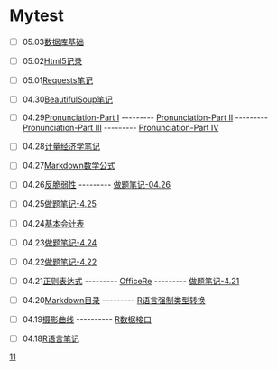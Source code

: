 # Mytest




- [ ] 05.03[数据库基础](https://github.com/jacklv999/Mytest/blob/master/%E6%95%B0%E6%8D%AE%E5%BA%93%E5%9F%BA%E7%A1%80.md)
- [ ] 05.02[Html5记录](https://github.com/jacklv999/Mytest/blob/master/Html5%E8%AE%B0%E5%BD%95.md)
- [ ] 05.01[Requests笔记](https://github.com/jacklv999/Mytest/blob/master/requests%E7%AC%94%E8%AE%B0.md)
- [ ] 04.30[BeautifulSoup笔记](https://www.jianshu.com/p/03fb1603343c)
- [ ] 04.29[Pronunciation-Part I](https://github.com/jacklv999/Mytest/blob/master/1pp.md) --------- [Pronunciation-Part II](https://github.com/jacklv999/Mytest/blob/master/2pp.md) ---------  [Pronunciation-Part III](https://github.com/jacklv999/Mytest/blob/master/3pp.md) ---------  [Pronunciation-Part IV](https://github.com/jacklv999/Mytest/blob/master/4pp.md)
- [ ] 04.28[计量经济学笔记](https://github.com/jacklv999/Mytest/blob/master/%E8%AE%A1%E9%87%8F%E7%BB%8F%E6%B5%8E%E5%AD%A6%E7%AC%94%E8%AE%B0-Part%20I.md)
- [ ] 04.27[Markdown数学公式](https://github.com/jacklv999/Mytest/blob/master/markdown%E6%95%B0%E5%AD%A6%E5%85%AC%E5%BC%8F.md)
- [ ] 04.26[反脆弱性](https://www.jianshu.com/p/eb847f984489)   ---------  [做题笔记-04.26](https://github.com/jacklv999/Mytest/blob/master/%E5%81%9A%E9%A2%98%E7%AC%94%E8%AE%B0-4.26.md)
- [ ] 04.25[做题笔记-4.25](https://github.com/jacklv999/Mytest/blob/master/%E5%81%9A%E9%A2%98%E7%AC%94%E8%AE%B0-4.25.md)
- [ ] 04.24[基本会计表](http://)
- [ ] 04.23[做题笔记-4.24](https://github.com/jacklv999/Mytest/blob/master/%E5%81%9A%E9%A2%98%E7%AC%94%E8%AE%B0-4.24.md)
- [ ] 04.22[做题笔记-4.22](https://github.com/jacklv999/Mytest/blob/master/%E5%81%9A%E9%A2%98%E7%AC%94%E8%AE%B0-4.22.md)
- [ ] 04.21[正则表达式](https://github.com/jacklv999/Mytest/blob/master/%E6%AD%A3%E5%88%99%E8%A1%A8%E8%BE%BE%E5%BC%8F.md) ---------  [OfficeRe](http://)  ---------  [做题笔记-4.21](https://github.com/jacklv999/Mytest/blob/master/%E5%81%9A%E9%A2%98%E7%AC%94%E8%AE%B0-4.21.md)
- [ ] 04.20[Markdown目录](https://github.com/jacklv999/Mytest/blob/master/RE5%8F%A3.md) ---------  [R语言强制类型转换](https://github.com/jacklv999/Mytest/blob/master/R%E8%AF%AD%E8%A8%80%E5%BC%BA%E5%88%B6%E7%B1%BB%E5%9E%8B%E8%BD%AC%E6%8D%A2.md)
- [ ] 04.19[摄影曲线](https://www.jianshu.com/p/e8ad530b5073) ---------- [R数据接口](https://github.com/jacklv999/Mytest/blob/master/R%E8%AF%AD%E8%A8%80%E6%95%B0%E6%8D%AE%E6%8E%A5%E5%8F%A3.md)
- [ ] 04.18[R语言笔记](https://github.com/jacklv999/Mytest/blob/master/R%E8%AF%AD%E8%A8%80%E7%AC%94%E8%AE%B0.md)


[11](https://github.com/jacklv999/mytest/blob/master/04-18/%E5%81%9A%E9%A2%98%E7%AC%94%E8%AE%B0-4.21.html)
